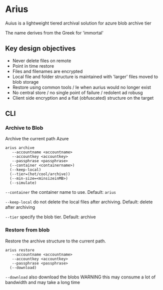 # Arius
Auius is a lightweight tiered archival solution for azure blob archive tier

The name derives from the Greek for 'immortal'

## Key design objectives
* Never delete files on remote
* Point in time restore
* Files and filenames are encrypted
* Local file and folder structure is maintained with 'larger' files moved to blob storage 
* Restore using common tools / Ie when aurius would no longer exist 
* No central store / no single point of failure / redolent ad robusg
* Client side encryption and a flat (obfuscated) structure on the target

## CLI

### Archive to Blob
Archive the current path Azure

```
arius archive 
   --accountname <accountname> 
   --accountkey <accountkey> 
   --passphrase <passphrase>
  (--container <containername>) 
  (--keep-local)
  (--tier=(hot/cool/archive))
  (--min-size=<minsizeinMB>)
  (--simulate)
```

``--container`` the container name to use. Default: ``arius``

``--keep-local`` do not delete the local files after archiving. Default: delete after archiving

``--tier`` specify the blob tier. Default: archive


### Restore from blob
Restore the archive structure to the current path.

```
arius restore
   --accountname <accountname> 
   --accountkey <accountkey> 
   --passphrase <passphrase>
  (--download)
```

``--download`` also download the blobs WARNING this may consume a lot of bandwidth and may take a long time

